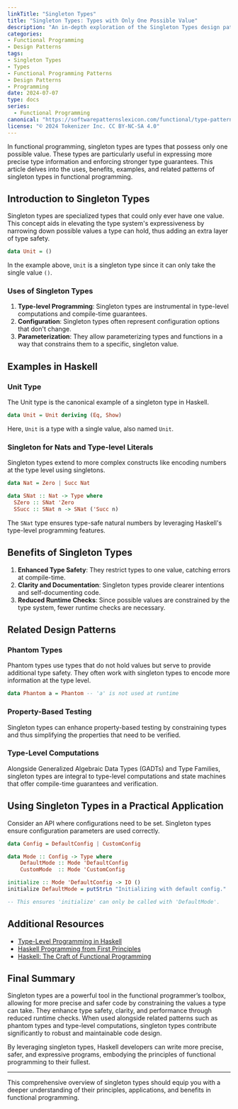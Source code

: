```yaml
---
linkTitle: "Singleton Types"
title: "Singleton Types: Types with Only One Possible Value"
description: "An in-depth exploration of the Singleton Types design pattern in functional programming, focusing on types that have only one possible value."
categories:
- Functional Programming
- Design Patterns
tags:
- Singleton Types
- Types
- Functional Programming Patterns
- Design Patterns
- Programming
date: 2024-07-07
type: docs
series:
  - Functional Programming
canonical: "https://softwarepatternslexicon.com/functional/type-patterns/type-safety-and-constraints/singleton-types"
license: "© 2024 Tokenizer Inc. CC BY-NC-SA 4.0"
---
```



In functional programming, singleton types are types that possess only one possible value. These types are particularly useful in expressing more precise type information and enforcing stronger type guarantees. This article delves into the uses, benefits, examples, and related patterns of singleton types in functional programming.

## Introduction to Singleton Types

Singleton types are specialized types that could only ever have one value. This concept aids in elevating the type system's expressiveness by narrowing down possible values a type can hold, thus adding an extra layer of type safety.

```haskell
data Unit = ()
```

In the example above, `Unit` is a singleton type since it can only take the single value `()`.

### Uses of Singleton Types

1. **Type-level Programming**: Singleton types are instrumental in type-level computations and compile-time guarantees. 
2. **Configuration**: Singleton types often represent configuration options that don't change.
3. **Parameterization**: They allow parameterizing types and functions in a way that constrains them to a specific, singleton value.

## Examples in Haskell

### Unit Type

The Unit type is the canonical example of a singleton type in Haskell.

```haskell
data Unit = Unit deriving (Eq, Show)
```

Here, `Unit` is a type with a single value, also named `Unit`.

### Singleton for Nats and Type-level Literals

Singleton types extend to more complex constructs like encoding numbers at the type level using singletons.

```haskell
data Nat = Zero | Succ Nat

data SNat :: Nat -> Type where
  SZero :: SNat 'Zero
  SSucc :: SNat n -> SNat ('Succ n)
```

The `SNat` type ensures type-safe natural numbers by leveraging Haskell's type-level programming features.

## Benefits of Singleton Types

1. **Enhanced Type Safety**: They restrict types to one value, catching errors at compile-time.
2. **Clarity and Documentation**: Singleton types provide clearer intentions and self-documenting code.
3. **Reduced Runtime Checks**: Since possible values are constrained by the type system, fewer runtime checks are necessary.

## Related Design Patterns

### Phantom Types

Phantom types use types that do not hold values but serve to provide additional type safety. They often work with singleton types to encode more information at the type level.

```haskell
data Phantom a = Phantom -- 'a' is not used at runtime
```

### Property-Based Testing

Singleton types can enhance property-based testing by constraining types and thus simplifying the properties that need to be verified.

### Type-Level Computations

Alongside Generalized Algebraic Data Types (GADTs) and Type Families, singleton types are integral to type-level computations and state machines that offer compile-time guarantees and verification.

## Using Singleton Types in a Practical Application

Consider an API where configurations need to be set. Singleton types ensure configuration parameters are used correctly.

```haskell
data Config = DefaultConfig | CustomConfig

data Mode :: Config -> Type where
    DefaultMode :: Mode 'DefaultConfig
    CustomMode  :: Mode 'CustomConfig

initialize :: Mode 'DefaultConfig -> IO ()
initialize DefaultMode = putStrLn "Initializing with default config."

-- This ensures 'initialize' can only be called with 'DefaultMode'.
```

## Additional Resources

- [Type-Level Programming in Haskell](https://www.oreilly.com/library/view/type-level-programming-in/9781484245270/)
- [Haskell Programming from First Principles](http://haskellbook.com/)
- [Haskell: The Craft of Functional Programming](https://www.amazon.com/Haskell-Craft-Functional-Programming-3rd/dp/0201882957)

## Final Summary

Singleton types are a powerful tool in the functional programmer’s toolbox, allowing for more precise and safer code by constraining the values a type can take. They enhance type safety, clarity, and performance through reduced runtime checks. When used alongside related patterns such as phantom types and type-level computations, singleton types contribute significantly to robust and maintainable code design.

By leveraging singleton types, Haskell developers can write more precise, safer, and expressive programs, embodying the principles of functional programming to their fullest.

---

This comprehensive overview of singleton types should equip you with a deeper understanding of their principles, applications, and benefits in functional programming.
